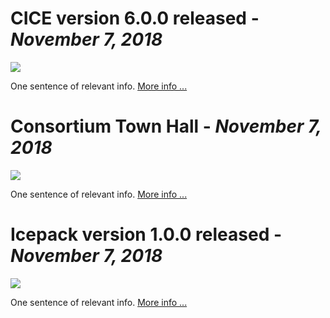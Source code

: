 # **CICE version 6.0.0 released**   -   *November 7, 2018*   
![](https://www.carbonbrief.org/wp-content/uploads/2015/03/stock-arctic-sea-ice-2-1550x804.jpg)

One sentence of relevant info. [More info ...](https://github.com/CICE-Consortium/CICE) 

# **Consortium Town Hall**   -   *November 7, 2018*
![](https://www.carbonbrief.org/wp-content/uploads/2015/03/stock-arctic-sea-ice-2-1550x804.jpg)

One sentence of relevant info. [More info ...](https://github.com/CICE-Consortium/CICE) 

# **Icepack version 1.0.0 released**   -   *November 7, 2018*
![](https://www.carbonbrief.org/wp-content/uploads/2015/03/stock-arctic-sea-ice-2-1550x804.jpg)

One sentence of relevant info. [More info ...](https://github.com/CICE-Consortium/CICE) 